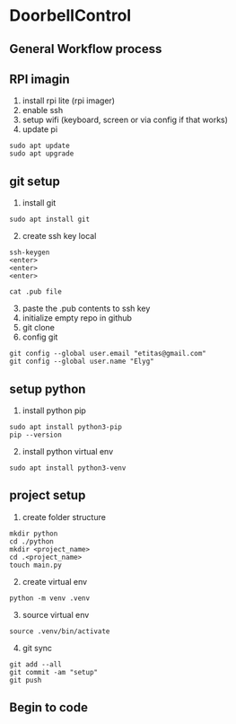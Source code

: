 # DoorbellControl

## General Workflow process

## RPI imagin
1. install rpi lite (rpi imager)
2. enable ssh
3. setup wifi (keyboard, screen or via config if that works)
4. update pi
```
sudo apt update
sudo apt upgrade
```
## git setup

1. install git
```
sudo apt install git
```
2. create ssh key local
```
ssh-keygen
<enter>
<enter>
<enter>

cat .pub file
```
3. paste the .pub contents to ssh key
4. initialize empty repo in github
5. git clone <repo>
6. config git
```
git config --global user.email "etitas@gmail.com"
git config --global user.name "Elyg"
```


## setup python

1. install python pip
```
sudo apt install python3-pip
pip --version
```
2. install python virtual env
```
sudo apt install python3-venv
```

## project setup
1. create folder structure
```
mkdir python
cd ./python
mkdir <project_name>
cd .<project_name>
touch main.py
```

2. create virtual env
```
python -m venv .venv
```
3. source virtual env
```
source .venv/bin/activate
```
4. git sync
```
git add --all
git commit -am "setup"
git push
```

## Begin to code